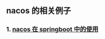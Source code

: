 ## nacos 的相关例子

### 1. [nacos 在 springboot 中的使用](https://taojintianxia.github.io/2019/08/20/Nacos-%E7%BB%93%E5%90%88-Springboot-%E7%9A%84%E4%BE%8B%E5%AD%90/)
